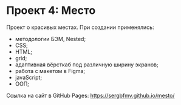 # Проект 4: Место

Проект о красивых местах. 
При создании применялись:
- методологии БЭМ, Nested;
- CSS;
- HTML;
- grid;
- адаптивная вёрсткаб под различную ширину экранов;
- работа с макетом в Figma;
- javaScript;
- ООП;

Ссылка на сайт в GitHub Pages: https://sergbfmv.github.io/mesto/

